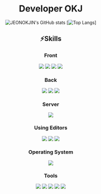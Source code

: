 <div align=center>

# Developer OKJ
<!--
**JEONOKJIN/JEONOKJIN** is a ✨ _special_ ✨ repository because its `README.md` (this file) appears on your GitHub profile.

Here are some ideas to get you started:

- 🔭 I’m currently working on ...
- 🌱 I’m currently learning ...
- 👯 I’m looking to collaborate on ...
- 🤔 I’m looking for help with ...
- 💬 Ask me about ...
- 📫 How to reach me: ...
- 😄 Pronouns: ...
- ⚡ Fun fact: ...
-->
![JEONOKJIN's GitHub stats](https://github-readme-stats.vercel.app/api?username=JEONOKJIN&show_icons=true&theme=dark) [![Top Langs](https://github-readme-stats.vercel.app/api/top-langs/?username=JEONOKJIN&layout=compact&langs_count=10&theme=dark)]
<h2>⚡Skills</h2>

<h3>Front</h3>
<img src="https://img.shields.io/badge/React-61DAFB?style=flat&logo=React&logoColor=white"/>
<img src="https://img.shields.io/badge/JavaScript-F7DF1E?style=flat&logo=JavaScript&logoColor=white"/>
<img src="https://img.shields.io/badge/HTML5-E34F26?style=flat&logo=HTML5&logoColor=white"/>
<img src="https://img.shields.io/badge/CSS3-1572B6?style=flat&logo=CSS3&logoColor=white"/>

<h3>Back</h3>
<img src="https://img.shields.io/badge/JAVA-1572B6?style=flat&logo=JAVA&logoColor=white"/>
<img src="https://img.shields.io/badge/Spring-6DB33F?style=flat&logo=Spring&logoColor=white"/>
<img src="https://img.shields.io/badge/Oracle-F80000?style=flat&logo=Oracle&logoColor=white"/>

<h3>Server</h3>
<img src="https://img.shields.io/badge/Apache Tomcat-F8DC75?style=flat&logo=ApacheTomcat&logoColor=black"/>

<h3>Using Editors</h3>
<img src="https://img.shields.io/badge/Eclipse IDE-2C2255?style=flat&logo=Eclipse IDE&logoColor=white"/>
<img src="https://img.shields.io/badge/IntelliJ IDEA-000000?style=flat&logo=IntelliJ IDEA&logoColor=white"/>
<img src="https://img.shields.io/badge/Visual Studio Code-007ACC?style=flat&logo=Visual Studio Code&logoColor=white"/>

<h3>Operating System</h3>
<img src="https://img.shields.io/badge/Windows 11-0078D4?style=flat&logo=Windows 11&logoColor=white"/>

<h3>Tools</h3>
<img src="https://img.shields.io/badge/Notion-000000?style=flat&logo=Notion&logoColor=white"/>
<img src="https://img.shields.io/badge/Postman-FF6C37?style=flat&logo=Postma&logoColor=white"/>
<img src="https://img.shields.io/badge/GitHub-181717?style=flat&logo=GitHub&logoColor=white"/>
<img src="https://img.shields.io/badge/SQL developer-000000/style=flat&logo=&logoColor=white"/>
<img src="https://img.shields.io/badge/Sourcetree-0052CC?style=flat&logo=Sourcetree&logoColor=white"/>
</div>
